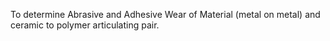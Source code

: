 To determine Abrasive and Adhesive Wear of Material (metal on metal) and ceramic to polymer articulating pair.
